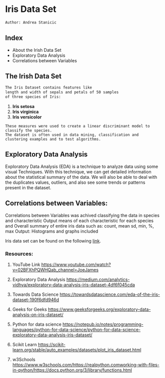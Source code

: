 # Iris Data Set
 ```bash
 Author: Andrea Stanicic
 ```
## Index
* About the Irish Data Set
* Exploratory Data Analysis
* Correlations between Variables

## The Irish Data Set
```bash
The Iris Dataset contains features like 
length and width of sepals and petals of 50 samples 
of three species of Iris:
```
 1. **Iris setosa**
 2. **Iris virginica**
 3. **Iris versicolor**
 ```
These measures were used to create a linear discriminant model to classify the species.
The dataset is often used in data mining, classification and clustering examples and to test algorithms.
```
## Exploratory Data Analysis

Exploratory Data Analysis (EDA) is a technique to analyze data using some visual Techniques. With this technique, we can get detailed information about the statistical summary of the data. We will also be able to deal with the duplicates values, outliers, and also see some trends or patterns present in the dataset.


## Correlations between Variables:

Correlations between Variables was achived classifying the data in species and characteristic
Output means of each characteristic for each species and Overall summary of entire iris data such as: count, mean sd, min, %, max
Output: Histograms and graphs included

Iris data set can be found on the following [link](https://archive.ics.uci.edu/ml/machine-learning-databases/iris/).

### Resources:

1.  YouTube Link
https://www.youtube.com/watch?v=02BFXhPQWHQab_channel=JoeJames

2. Exploratory Data Analysis https://medium.com/analytics-vidhya/exploratory-data-analysis-iris-dataset-4df6f045cda
3. Towards Data Science
https://towardsdatascience.com/eda-of-the-iris-dataset-190f6dfd946d 
4. Geeks for Geeks
https://www.geeksforgeeks.org/exploratory-data-analysis-on-iris-dataset/

5. Python for data science https://notepub.io/notes/programming-languages/python-for-data-science/python-for-data-science-exploratory-data-analysis-iris-dataset/

6. Scikit Learn https://scikit-learn.org/stable/auto_examples/datasets/plot_iris_dataset.html

7. w3Schools https://www.w3schools.com/https://realpython.comworking-with-files-in-python/https://docs.python.org/3/library/functions.html

